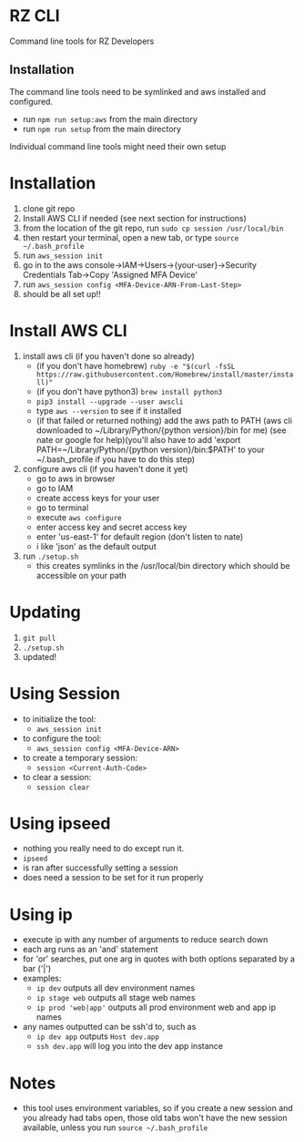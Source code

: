 
RZ CLI
======
Command line tools for RZ Developers

Installation
------------
The command line tools need to be symlinked and aws installed and configured.
- run `npm run setup:aws` from the main directory
- run `npm run setup` from the main directory

Individual command line tools might need their own setup

Installation
============
1. clone git repo
2. Install AWS CLI if needed (see next section for instructions)
3. from the location of the git repo, run `sudo cp session /usr/local/bin`
4. then restart your terminal, open a new tab, or type `source ~/.bash_profile`
5. run `aws_session init`
6. go in to the aws console->IAM->Users->{your-user}->Security Credentials Tab->Copy 'Assigned MFA Device'
7. run `aws_session config <MFA-Device-ARN-From-Last-Step>`
8. should be all set up!!

Install AWS CLI
===============
1. install aws cli (if you haven't done so already)
    * (if you don't have homebrew) `ruby -e "$(curl -fsSL https://raw.githubusercontent.com/Homebrew/install/master/install)"`
    * (if you don't have python3) `brew install python3`
    * `pip3 install --upgrade --user awscli`
    * type `aws --version` to see if it installed
    * (if that failed or returned nothing) add the aws path to PATH
    (aws cli downloaded to ~/Library/Python/{python version}/bin for me) (see nate or google for help)(you'll also have to add 'export PATH=~/Library/Python/{python version}/bin:$PATH' to your ~/.bash_profile if you have to do this step)
2. configure aws cli (if you haven't done it yet)
    * go to aws in browser
    * go to IAM
    * create access keys for your user
    * go to terminal
    * execute `aws configure`
    * enter access key and secret access key
    * enter 'us-east-1' for default region (don't listen to nate)
    * i like 'json' as the default output
3. run `./setup.sh`
    * this creates symlinks in the /usr/local/bin directory which should be accessible on your path

Updating
========
1. `git pull`
2. `./setup.sh`
3. updated!

Using Session
=============
- to initialize the tool:
    * `aws_session init`
- to configure the tool:
    * `aws_session config <MFA-Device-ARN>`
- to create a temporary session:
    * `session <Current-Auth-Code>`
- to clear a session:
    * `session clear`

Using ipseed
============
- nothing you really need to do except run it.
- `ipseed`
- is ran after successfully setting a session
- does need a session to be set for it run properly

Using ip
========
- execute ip with any number of arguments to reduce search down
- each arg runs as an 'and' statement
- for 'or' searches, put one arg in quotes with both options separated by a bar ('|')
- examples:
    - `ip dev` outputs all dev environment names
    - `ip stage web` outputs all stage web names
    - `ip prod 'web|app'` outputs all prod environment web and app ip names
- any names outputted can be ssh'd to, such as
    - `ip dev app` outputs `Host dev.app`
    - `ssh dev.app` will log you into the dev app instance

Notes
=====
- this tool uses environment variables, so if you create a new session and you already had tabs open, those old tabs won't have the new session available, unless you run `source ~/.bash_profile`
